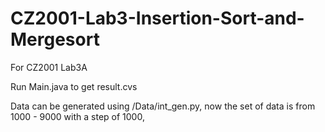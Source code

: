 # CZ2001-Lab3-Insertion-Sort-and-Mergesort

For CZ2001 Lab3A

Run Main.java to get result.cvs

Data can be generated using /Data/int_gen.py, now the set of data is from 1000 - 9000 with a step of 1000,
